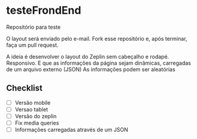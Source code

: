 # testeFrondEnd
Repositório para teste


O layout será enviado pelo e-mail.
Fork esse repositório e, após terminar, faça um pull request.

A ideia é desenvolver o layout do Zeplin sem cabeçalho e rodapé. Responsivo. E que as informações da página sejam dinâmicas, carregadas de um arquivo externo (JSON)
As informações podem ser aleatórias

## Checklist

- [ ] Versão mobile
- [ ] Versao tablet
- [ ] Versão do zeplin
- [ ] Fix media queries
- [ ] Informações carregadas através de um JSON
